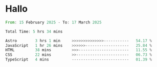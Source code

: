 # Hallo
<!--START_SECTION:waka-->

```rust
From: 15 February 2025 - To: 17 March 2025

Total Time: 5 hrs 34 mins

Astro        3 hrs 1 min     >>>>>>>>>>>>>>-----------   54.17 %
JavaScript   1 hr 26 mins    >>>>>>-------------------   25.84 %
HTML         38 mins         >>>----------------------   11.55 %
CSS          22 mins         >>-----------------------   06.73 %
TypeScript   4 mins          -------------------------   01.39 %
```

<!--END_SECTION:waka-->

